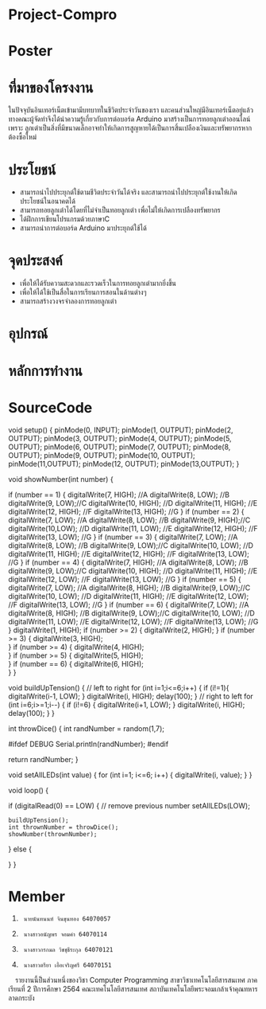 # Project-Compro
# Poster
# ที่มาของโครงงาน
  ในปัจจุบันอินเทอร์เน็ตเข้ามามีบทบาทในชีวิตประจำวันของเรา และคนส่วนใหญ่มีอินเทอร์เน็ตอยู่แล้ว ทางคณะผู้จัดทำจึงได้นำความรู้เกี่ยวกับการต่อบอร์ด 
Arduino มาสร้างเป็นการทอยลูกเต๋าออนไลน์ เพราะ ลูกเต๋าเป็นสิ่งที่มีขนาดเล็กอาจทำให้เกิดการสูญหายได้เป็นการสิ้นเปลืองเงินและทรัพยากรหากต้องซื้อใหม่
# ประโยชน์
- สามารถนำไปประยุกต์ใช้ตามชีวิตประจำวันได้จริง และสามารถนำไปประยุกต์ใช้งานให้เกิดประโยชน์ในอนาคตได้
- สามารถทอยลูกเต๋าได้โดยที่ไม่จำเป็นทอยลูกเต๋า เพื่อไม่ให้เกิดการเปลืองทรัพยากร
- ได้ฝึกการเขียนโปรแกรมด้วยภาษาC
- สามารถนำการต่อบอร์ด Arduino มาประยุกต์ใช้ได้
# จุดประสงค์
- เพื่อให้ได้รับความสะดวกและรวดเร็วในการทอยลูกเต๋ามากยิ่งขึ้น
- เพื่อให้ได้ใช้เป็นสื่อในการเรียนการสอนในด้านต่างๆ
- สามารถสร้างวงจรจำลองการทอยลูกเต๋า
# อุปกรณ์
# หลักการทำงาน
# SourceCode
void setup()
{
  pinMode(0, INPUT);
  pinMode(1, OUTPUT);
  pinMode(2, OUTPUT);
  pinMode(3, OUTPUT);
  pinMode(4, OUTPUT);
  pinMode(5, OUTPUT);
  pinMode(6, OUTPUT);
  pinMode(7, OUTPUT);
  pinMode(8, OUTPUT);
  pinMode(9, OUTPUT);
  pinMode(10, OUTPUT);
  pinMode(11,OUTPUT);
  pinMode(12, OUTPUT);
  pinMode(13,OUTPUT);
}

void showNumber(int number) {

  if (number == 1)
  {
      digitalWrite(7, HIGH); //A
      digitalWrite(8, LOW); //B
      digitalWrite(9, LOW);//C
      digitalWrite(10, HIGH); //D
      digitalWrite(11, HIGH); //E
      digitalWrite(12, HIGH); //F
      digitalWrite(13, HIGH); //G
  }
  if (number == 2)
  {
      digitalWrite(7, LOW); //A
      digitalWrite(8, LOW); //B
      digitalWrite(9, HIGH);//C
      digitalWrite(10,LOW); //D
      digitalWrite(11, LOW); //E
      digitalWrite(12, HIGH); //F
      digitalWrite(13, LOW); //G
  }
  if (number == 3)
  {
      digitalWrite(7, LOW); //A
      digitalWrite(8, LOW); //B
      digitalWrite(9, LOW);//C
      digitalWrite(10, LOW); //D
      digitalWrite(11, HIGH); //E
      digitalWrite(12, HIGH); //F
      digitalWrite(13, LOW); //G
  }
  if (number == 4)
  {
      digitalWrite(7, HIGH); //A
      digitalWrite(8, LOW); //B
      digitalWrite(9, LOW);//C
      digitalWrite(10, HIGH); //D
      digitalWrite(11, HIGH); //E
      digitalWrite(12, LOW); //F
      digitalWrite(13, LOW); //G
  }
  if (number == 5)
  {
     digitalWrite(7, LOW); //A
      digitalWrite(8, HIGH); //B
      digitalWrite(9, LOW);//C
      digitalWrite(10, LOW); //D
      digitalWrite(11, HIGH); //E
      digitalWrite(12, LOW); //F
      digitalWrite(13, LOW); //G
  }
  if (number == 6)
  {
      digitalWrite(7, LOW); //A
      digitalWrite(8, HIGH); //B
      digitalWrite(9, LOW);//C
      digitalWrite(10, LOW); //D
      digitalWrite(11, LOW); //E
      digitalWrite(12, LOW); //F
      digitalWrite(13, LOW); //G
  }
    digitalWrite(1, HIGH);
  if (number >= 2) {
    digitalWrite(2, HIGH);
  }
  if (number >= 3) {
    digitalWrite(3, HIGH);    
  }
  if (number >= 4) {
    digitalWrite(4, HIGH);    
  }
  if (number >= 5) {
    digitalWrite(5, HIGH);    
  }
  if (number == 6) {
    digitalWrite(6, HIGH);    
  }
}

void buildUpTension() {
  // left to right
  for (int i=1;i<=6;i++) {
    if (i!=1){
      digitalWrite(i-1, LOW);
    }
    digitalWrite(i, HIGH);
    delay(100);
  }
  // right to left
  for (int i=6;i>=1;i--) {
    if (i!=6) {
      digitalWrite(i+1, LOW);
    }
    digitalWrite(i, HIGH);
    delay(100);
  }
}

int throwDice() {
  int randNumber = random(1,7);
  
  #ifdef DEBUG
    Serial.println(randNumber);
  #endif
  
  return randNumber;
}

void setAllLEDs(int value) {
  for (int i=1; i<=6; i++) {
    digitalWrite(i, value);
  }
}

void loop() {
  
  if (digitalRead(0) == LOW) {
    // remove previous number
    setAllLEDs(LOW);
    
    buildUpTension();
    int thrownNumber = throwDice();
    showNumber(thrownNumber);
  }
  else {
    
  }
}

# Member
1.      นายนันทนนท์ จินขุนทอง 64070057
2.      นางสาวอนัญพร จอมคำ 64070114
3.      นางสาวกรกมล วิชชุธีระกุล 64070121
4.      นางสาวตรียา เอื้อเจริญศรี 64070151
&emsp;รายงานนี้ป็นส่วนหนึ่งของวิชา Computer Programming สาขาวิชาเทคโนโลยีสารสนเทศ ภาคเรียนที่ 2 ปีการศึกษา 2564
คณะเทคโนโลยีสารสนเทศ สถาบันเทคโนโลยีพระจอมเกล้าเจ้าคุณทหารลาดกระบัง
